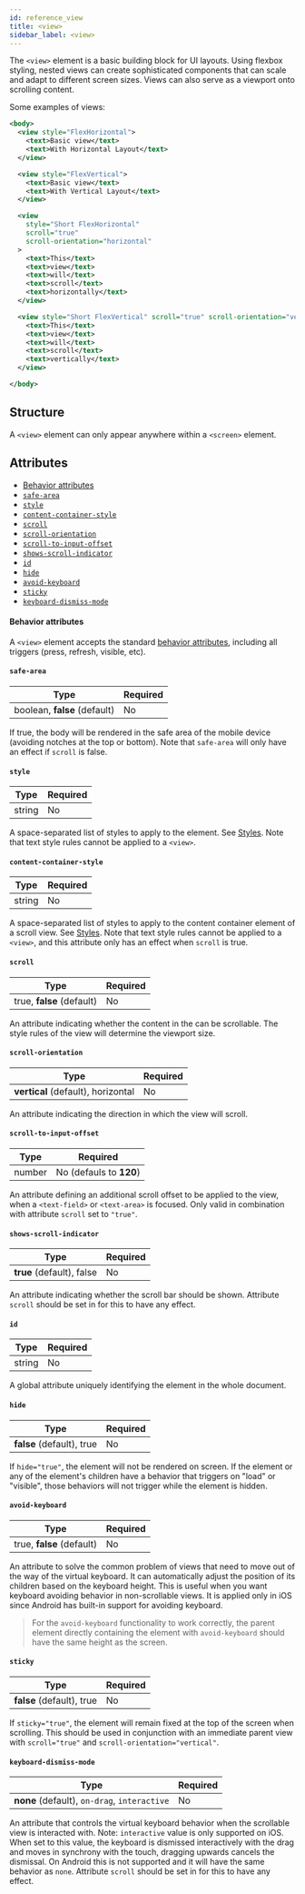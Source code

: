 ```yaml
---
id: reference_view
title: <view>
sidebar_label: <view>
---
```


The `<view>` element is a basic building block for UI layouts. Using flexbox styling, nested views can create sophisticated components that can scale and adapt to different screen sizes. Views can also serve as a viewport onto scrolling content.

Some examples of views:

```xml
<body>
  <view style="FlexHorizontal">
    <text>Basic view</text>
    <text>With Horizontal Layout</text>
  </view>

  <view style="FlexVertical">
    <text>Basic view</text>
    <text>With Vertical Layout</text>
  </view>

  <view
    style="Short FlexHorizontal"
    scroll="true"
    scroll-orientation="horizontal"
  >
    <text>This</text>
    <text>view</text>
    <text>will</text>
    <text>scroll</text>
    <text>horizontally</text>
  </view>

  <view style="Short FlexVertical" scroll="true" scroll-orientation="vertical">
    <text>This</text>
    <text>view</text>
    <text>will</text>
    <text>scroll</text>
    <text>vertically</text>
  </view>

</body>
```

## Structure

A `<view>` element can only appear anywhere within a `<screen>` element.

## Attributes

- [Behavior attributes](#behavior-attributes)
- [`safe-area`](#safe-area)
- [`style`](#style)
- [`content-container-style`](#content-container-style)
- [`scroll`](#scroll)
- [`scroll-orientation`](#scroll-orientation)
- [`scroll-to-input-offset`](#scroll-to-input-offset)
- [`shows-scroll-indicator`](#shows-scroll-indicator)
- [`id`](#id)
- [`hide`](#hide)
- [`avoid-keyboard`](#avoid-keyboard)
- [`sticky`](#sticky)
- [`keyboard-dismiss-mode`](#keyboard-dismiss-mode)

#### Behavior attributes

A `<view>` element accepts the standard [behavior attributes](/docs/reference_behavior_attributes), including all triggers (press, refresh, visible, etc).

#### `safe-area`

| Type                         | Required |
| ---------------------------- | -------- |
| boolean, **false** (default) | No       |

If true, the body will be rendered in the safe area of the mobile device (avoiding notches at the top or bottom). Note that `safe-area` will only have an effect if `scroll` is false.

#### `style`

| Type   | Required |
| ------ | -------- |
| string | No       |

A space-separated list of styles to apply to the element. See [Styles](/docs/reference_style). Note that text style rules cannot be applied to a `<view>`.

#### `content-container-style`

| Type   | Required |
| ------ | -------- |
| string | No       |

A space-separated list of styles to apply to the content container element of a scroll view. See [Styles](/docs/reference_style). Note that text style rules cannot be applied to a `<view>`, and this attribute only has an effect when `scroll` is true.

#### `scroll`

| Type                      | Required |
| ------------------------- | -------- |
| true, **false** (default) | No       |

An attribute indicating whether the content in the can be scrollable. The style rules of the view will determine the viewport size.

#### `scroll-orientation`

| Type                               | Required |
| ---------------------------------- | -------- |
| **vertical** (default), horizontal | No       |

An attribute indicating the direction in which the view will scroll.

#### `scroll-to-input-offset`

| Type   | Required                |
| ------ | ----------------------- |
| number | No (defauls to **120**) |

An attribute defining an additional scroll offset to be applied to the view, when a `<text-field>` or `<text-area>` is focused. Only valid in combination with attribute `scroll` set to `"true"`.

#### `shows-scroll-indicator`

| Type                      | Required |
| ------------------------- | -------- |
| **true** (default), false | No       |

An attribute indicating whether the scroll bar should be shown. Attribute `scroll` should be set in for this to have any effect.

#### `id`

| Type   | Required |
| ------ | -------- |
| string | No       |

A global attribute uniquely identifying the element in the whole document.

#### `hide`

| Type                      | Required |
| ------------------------- | -------- |
| **false** (default), true | No       |

If `hide="true"`, the element will not be rendered on screen. If the element or any of the element's children have a behavior that triggers on "load" or "visible", those behaviors will not trigger while the element is hidden.

#### `avoid-keyboard`

| Type                      | Required |
| ------------------------- | -------- |
| true, **false** (default) | No       |

An attribute to solve the common problem of views that need to move out of the way of the virtual keyboard. It can automatically adjust the position of its children based on the keyboard height. This is useful when you want keyboard avoiding behavior in non-scrollable views. It is applied only in iOS since Android has built-in support for avoiding keyboard.

> For the `avoid-keyboard` functionality to work correctly, the parent element directly containing the element with `avoid-keyboard` should have the same height as the screen.

#### `sticky`

| Type                      | Required |
| ------------------------- | -------- |
| **false** (default), true | No       |

If `sticky="true"`, the element will remain fixed at the top of the screen when scrolling. This should be used in conjunction with an immediate parent view with `scroll="true"` and `scroll-orientation="vertical"`.

#### `keyboard-dismiss-mode`

| Type                                         | Required |
| -------------------------------------------- | -------- |
| **none** (default), `on-drag`, `interactive` | No       |

An attribute that controls the virtual keyboard behavior when the scrollable view is interacted with. Note: `interactive` value is only supported on iOS. When set to this value, the keyboard is dismissed interactively with the drag and moves in synchrony with the touch, dragging upwards cancels the dismissal. On Android this is not supported and it will have the same behavior as `none`. Attribute `scroll` should be set in for this to have any effect.

